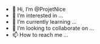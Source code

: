 - 👋 Hi, I’m @ProjetNice
- 👀 I’m interested in ...
- 🌱 I’m currently learning ...
- 💞️ I’m looking to collaborate on ...
- 📫 How to reach me ...

<!---
ProjetNice/ProjetNice is a ✨ special ✨ repository because its `README.md` (this file) appears on your GitHub profile.
You can click the Preview link to take a look at your changes.
--->
